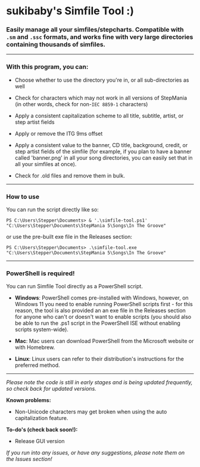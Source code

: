 
# sukibaby's Simfile Tool :)

  

### Easily manage all your simfiles/stepcharts. Compatible with `.sm` and `.ssc` formats, and works fine with very large directories containing thousands of simfiles.

  -----

### With this program, you can:

- Choose whether to use the directory you're in, or all sub-directories as well

- Check for characters which may not work in all versions of StepMania (in other words, check for non-`IEC 8859-1` characters)

- Apply a consistent capitalization scheme to all title, subtitle, artist, or step artist fields

- Apply or remove the ITG 9ms offset

- Apply a consistent value to the banner, CD title, background, credit, or step artist fields of the simfile (for example, if you plan to have a banner called 'banner.png' in all your song directories, you can easily set that in all your simfiles at once).

- Check for .old files and remove them in bulk.


------
### How to use
 
 You can run the script directly like so:

 

`PS C:\Users\Stepper\Documents> & '.\simfile-tool.ps1' "C:\Users\Stepper\Documents\StepMania 5\Songs\In The Groove"`

 

or use the pre-built exe file in the Releases section:

 

`PS C:\Users\Stepper\Documents> .\simfile-tool.exe "C:\Users\Stepper\Documents\StepMania 5\Songs\In The Groove"`

-----

### PowerShell is required!
You can run Simfile Tool directly as a PowerShell script. 

- **Windows**: PowerShell comes pre-installed with Windows, however, on Windows 11 you need to enable running PowerShell scripts first - for this reason, the tool is also provided an an exe file in the Releases section for anyone who can't or doesn't want to enable scripts (you should also be able to run the .ps1 script in the PowerShell ISE without enabling scripts system-wide).

- **Mac**: Mac users can download PowerShell from the Microsoft website or with Homebrew.

- **Linux**: Linux users can refer to their distribution's instructions for the preferred method.

------

*Please note the code is still in early stages and is being updated frequently, so check back for updated versions.*

**Known problems:**

- Non-Unicode characters may get broken when using the auto capitalization feature.

**To-do's (check back soon!):**

- Release GUI version


*If you run into any issues, or have any suggestions, please note them on the Issues section!*


